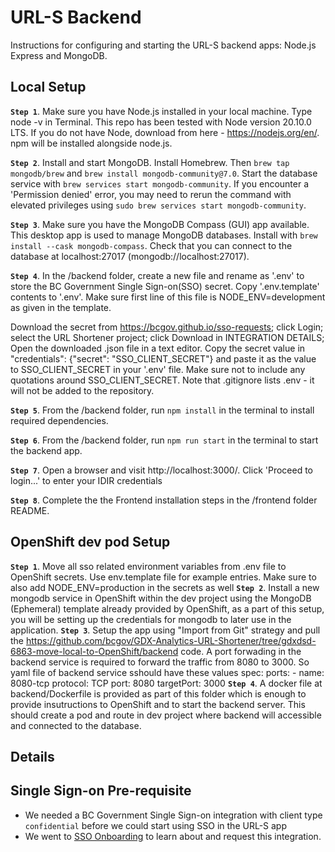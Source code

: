 # URL-S Backend

Instructions for configuring and starting the URL-S backend apps: Node.js Express and MongoDB.

## Local Setup
 **`Step 1`**. Make sure you have Node.js installed in your local machine. Type node -v in Terminal. This repo has been tested with Node version 20.10.0 LTS. If you do not have Node, download from here - https://nodejs.org/en/. npm will be installed alongside node.js.
 
 **`Step 2`**. Install and start MongoDB. Install Homebrew. Then `brew tap mongodb/brew` and  `brew install mongodb-community@7.0`. Start the database service with `brew services start mongodb-community`. If you encounter a 'Permission denied' error, you may need to rerun the command with elevated privileges using `sudo brew services start mongodb-community`.
 
 **`Step 3`**. Make sure you have the MongoDB Compass (GUI) app available. This desktop app is used to manage MongoDB databases. Install with `brew install --cask mongodb-compass`. Check that you can connect to the database at localhost:27017 (mongodb://localhost:27017).
 
 **`Step 4`**. In the /backend folder, create a new file and rename as '.env' to store the BC Government Single Sign-on(SSO) secret. Copy '.env.template' contents to '.env'. Make sure first line of this file is NODE_ENV=development as given in the template.
  
  Download the secret from https://bcgov.github.io/sso-requests; click Login; select the URL Shortener project; click Download in INTEGRATION DETAILS; Open the downloaded .json file in a text editor. Copy the secret value in "credentials": {"secret": "SSO_CLIENT_SECRET"} and paste it as the value to SSO_CLIENT_SECRET in your '.env' file. Make sure not to include any quotations around SSO_CLIENT_SECRET. Note that .gitignore lists .env - it will not be added to the repository. 
 
 **`Step 5`**. From the /backend folder, run `npm install` in the terminal to install required dependencies.
 
 **`Step 6`**. From the /backend folder, run `npm run start` in the terminal to start the backend app.

**`Step 7`**. Open a browser and visit http://localhost:3000/. Click 'Proceed to login...' to enter your IDIR credentials

**`Step 8`**. Complete the the Frontend installation steps in the /frontend folder README.

## OpenShift dev pod Setup

**`Step 1`**. Move all sso related environment variables from .env file to OpenShift secrets. Use env.template file for example entries. Make sure to also add NODE_ENV=production in the secrets as well
**`Step 2`**. Install a new mongodb service in OpenShift within the dev project using the MongoDB (Ephemeral) template already provided by OpenShift, as a part of this setup, you will be setting up the credentials for mongodb to later use in the application.
**`Step 3`**. Setup the app using "Import from Git" strategy and pull the https://github.com/bcgov/GDX-Analytics-URL-Shortener/tree/gdxdsd-6863-move-local-to-OpenShift/backend code.
A port forwading in the backend service is required to forward the traffic from 8080 to 3000. So yaml file of backend service sshould have these values
spec:
  ports:
    - name: 8080-tcp
      protocol: TCP
      port: 8080
      targetPort: 3000
**`Step 4`**. A docker file at backend/Dockerfile is provided as part of this folder which is enough to provide insutructions to OpenShift and to start the backend server. This should create a pod and route in dev project where backend will accessible and connected to the database.


## Details

## Single Sign-on Pre-requisite

- We needed a BC Government Single Sign-on integration with client type `confidential` before we could start using SSO in the URL-S app
- We went to [SSO Onboarding](https://github.com/bcgov/sso-keycloak/wiki/SSO-Onboarding) to learn about and request this integration.
